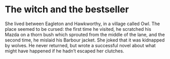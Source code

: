 The witch and the bestseller
============================
She lived between Eagleton and Hawkworthy, in a village called Owl. The place seemed to be cursed: the first time he visited, he scratched his Mazda on a thorn bush which sprouted from the middle of the lane, and the second time, he mislaid his Barbour jacket. She joked that it was kidnapped by wolves. He never returned, but wrote a successful novel about what might have happened if he hadn’t escaped her clutches.